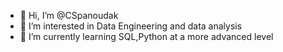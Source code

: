 - 👋 Hi, I’m @CSpanoudak
- 👀 I’m interested in Data Engineering and data analysis 
- 🌱 I’m currently learning SQL,Python at a more advanced level


<!---
CSpanoudak/CSpanoudak is a ✨ special ✨ repository because its `README.md` (this file) appears on your GitHub profile.
You can click the Preview link to take a look at your changes.
--->
